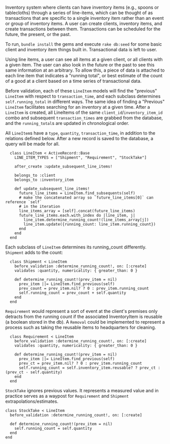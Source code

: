 Inventory system where clients can have inventory items (e.g., spoons or
tablecloths) through a series of line-items, which can be thought of as transactions
that are specific to a single inventory item rather than an event or group of
inventory items.  A user can create clients, inventory items, and create
transactions between them.  Transactions can be scheduled for the future, the
present, or the past.

To run, `bundle install` the gems and execute `rake db:seed` for some basic
client and inventory item things built in.  Transactional data is left to user.

Using line items, a user can see all items at a given client, or all clients
with a given item.  The user can also look in the future or the past to see this
same information at an arbitrary.  To allow this, a piece of data is attached to
each line item that indicates a "running total", or best estimate of the count
of a good at a client based on a time series of transactional data.

Before validation, each of these `LineItem` models will find the "previous" `LineItem` with respect to `transaction_time`, and each subclass determines `self.running_total` in different ways.  The same idea of finding a "Previous" `LineItem` facilitates searching for an inventory at a given time.  After a `LineItem` is created, all LineItems of the same `client_id`/`inventory_item_id` combo and subsequent `transaction_times` are grabbed from the database, and the `running_total`s are updated in chronological order.


All `LineItem`s have a `type`, `quantity`, `transaction_time`, in addition to
the relations defined below.  After a new record is saved to the database,
a query will be made for all.

      class LineItem < ActiveRecord::Base
        LINE_ITEM_TYPES = ["Shipment", "Requirement", "StockTake"]

        after_create :update_subsequent_line_items!

        belongs_to :client
        belongs_to :inventory_item

        def update_subsequent_line_items!
          future_line_items = LineItem.find_subsequents(self)
          # make the concatenated array so `future_line_items[0]` can reference `self`
          # in the iteration
          line_items_array = [self].concat(future_line_items)
          future_line_items.each.with_index do |line_item, j|
            line_item.determine_running_count!(line_items_array[j])
            line_item.update({running_count: line_item.running_count})
          end
        end
      end

Each subclass of `LineItem` determines its running_count differently.  `Shipment`
adds to the count:

      class Shipment < LineItem
        before_validation :determine_running_count!, on: [:create]
        validates :quantity, numericality: { greater_than: 0 }

        def determine_running_count!(prev_item = nil)
          prev_item ||= LineItem.find_previous(self)
          prev_count = prev_item.nil? ? 0 : prev_item.running_count
          self.running_count = prev_count + self.quantity
        end
      end


`Requirement` would represent a sort of event at the client's premises only
detracts from the running count if the associated InventoryItem is reusable
(a boolean stored in the db).  A `Removal` could be implemented to represent a
process such as taking the reusable items to headquarters for cleaning.

      class Requirement < LineItem
        before_validation :determine_running_count!, on: [:create]
        validates :quantity, numericality: { greater_than: 0 }

        def determine_running_count!(prev_item = nil)
          prev_item ||= LineItem.find_previous(self)
          prev_ct = prev_item.nil? ? 0 : prev_item.running_count
          self.running_count = self.inventory_item.reusable? ? prev_ct : (prev_ct - self.quantity)
        end
      end

`StockTake` ignores previous values.  It represents a measured value and in
practice serves as a waypost for `Requirement` and `Shipment` extrapolations/estimates.

    class StockTake < LineItem
      before_validation :determine_running_count!, on: [:create]

      def determine_running_count!(prev_item = nil)
        self.running_count = self.quantity
      end
    end
